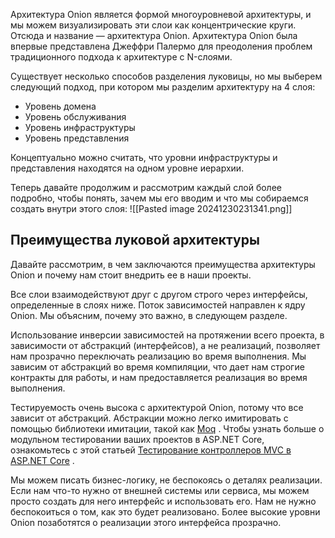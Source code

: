 Архитектура Onion является формой многоуровневой архитектуры, и мы можем визуализировать эти слои как концентрические круги. Отсюда и название — архитектура Onion. Архитектура Onion была впервые представлена ​​Джеффри Палермо для преодоления проблем традиционного подхода к архитектуре с N-слоями.

Существует несколько способов разделения луковицы, но мы выберем следующий подход, при котором мы разделим архитектуру на 4 слоя:

- Уровень домена
- Уровень обслуживания
- Уровень инфраструктуры
- Уровень представления

Концептуально можно считать, что уровни инфраструктуры и представления находятся на одном уровне иерархии.

Теперь давайте продолжим и рассмотрим каждый слой более подробно, чтобы понять, зачем мы его вводим и что мы собираемся создать внутри этого слоя:
![[Pasted image 20241230231341.png]]

## Преимущества луковой архитектуры

Давайте рассмотрим, в чем заключаются преимущества архитектуры Onion и почему нам стоит внедрить ее в наши проекты.

Все слои взаимодействуют друг с другом строго через интерфейсы, определенные в слоях ниже. Поток зависимостей направлен к ядру Onion. Мы объясним, почему это важно, в следующем разделе.

Использование инверсии зависимостей на протяжении всего проекта, в зависимости от абстракций (интерфейсов), а не реализаций, позволяет нам прозрачно переключать реализацию во время выполнения. Мы зависим от абстракций во время компиляции, что дает нам строгие контракты для работы, и нам предоставляется реализация во время выполнения.

Тестируемость очень высока с архитектурой Onion, потому что все зависит от абстракций. Абстракции можно легко имитировать с помощью библиотеки имитации, такой как [Moq](https://github.com/moq/moq4) . Чтобы узнать больше о модульном тестировании ваших проектов в ASP.NET Core, ознакомьтесь с этой статьей [Тестирование контроллеров MVC в ASP.NET Core](https://code-maze.com/testing-mvc-controllers-asp-net-core/) .

Мы можем писать бизнес-логику, не беспокоясь о деталях реализации. Если нам что-то нужно от внешней системы или сервиса, мы можем просто создать для него интерфейс и использовать его. Нам не нужно беспокоиться о том, как это будет реализовано. Более высокие уровни Onion позаботятся о реализации этого интерфейса прозрачно.